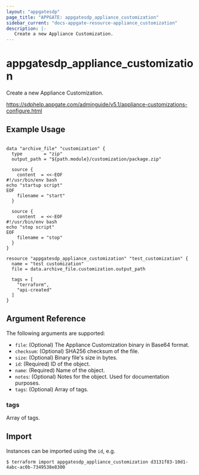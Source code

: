 ```yaml
---
layout: "appgatesdp"
page_title: "APPGATE: appgatesdp_appliance_customization"
sidebar_current: "docs-appgate-resource-appliance_customization"
description: |-
   Create a new Appliance Customization.
---
```


# appgatesdp_appliance_customization

Create a new Appliance Customization.

https://sdphelp.appgate.com/adminguide/v5.1/appliance-customizations-configure.html

## Example Usage

```hcl

data "archive_file" "customization" {
  type        = "zip"
  output_path = "${path.module}/customization/package.zip"

  source {
    content  = <<-EOF
#!/usr/bin/env bash
echo "startup script"
EOF
    filename = "start"
  }

  source {
    content  = <<-EOF
#!/usr/bin/env bash
echo "stop script"
EOF
    filename = "stop"
  }
}

resource "appgatesdp_appliance_customization" "test_customization" {
  name = "test customization"
  file = data.archive_file.customization.output_path

  tags = [
    "terraform",
    "api-created"
  ]
}

```

## Argument Reference

The following arguments are supported:


* `file`: (Optional) The Appliance Customization binary in Base64 format.
* `checksum`: (Optional) SHA256 checksum of the file.
* `size`: (Optional) Binary file's size in bytes.
* `id`: (Required) ID of the object.
* `name`: (Required) Name of the object.
* `notes`: (Optional) Notes for the object. Used for documentation purposes.
* `tags`: (Optional) Array of tags.


### tags
Array of tags.




## Import

Instances can be imported using the `id`, e.g.

```
$ terraform import appgatesdp_appliance_customization d3131f83-10d1-4abc-ac0b-7349538e8300
```
